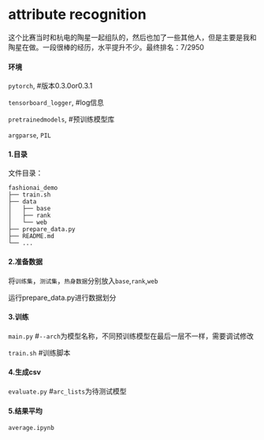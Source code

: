 # attribute recognition
这个比赛当时和杭电的陶星一起组队的，然后也加了一些其他人，但是主要是我和陶星在做。一段很棒的经历，水平提升不少。最终排名：7/2950
#### 环境
`pytorch`, #版本0.3.0or0.3.1

`tensorboard_logger`, #log信息

`pretrainedmodels`, #预训练模型库

`argparse`,
`PIL`

#### 1.目录
文件目录：
```
fashionai_demo
├── train.sh
├── data
│   ├── base
│   ├── rank
│   └── web
├── prepare_data.py
├── README.md
└── ...
```
#### 2.准备数据
将`训练集`，`测试集`，`热身数据`分别放入`base`,`rank`,`web`

运行prepare_data.py进行数据划分
#### 3.训练
`main.py` #`--arch`为模型名称，不同预训练模型在最后一层不一样，需要调试修改

`train.sh` #训练脚本
#### 4.生成csv
`evaluate.py` #`arc_lists`为待测试模型
#### 5.结果平均
`average.ipynb`
